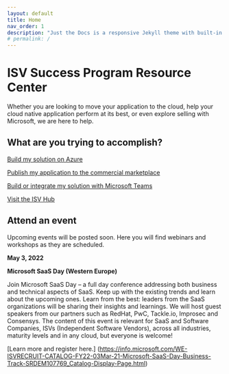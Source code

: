 ```yaml
---
layout: default
title: Home
nav_order: 1
description: "Just the Docs is a responsive Jekyll theme with built-in search that is easily customizable and hosted on GitHub Pages."
# permalink: /
---
```


# ISV Success Program Resource Center

Whether you are looking to move your application to the cloud, help your cloud native application perform at its best, or even explore selling with Microsoft, we are here to help. 

## What are you trying to accomplish?

[Build my solution on Azure](./azure)

[Publish my application to the commercial marketplace](./marketplace)

[Build or integrate my solution with Microsoft Teams](./Teams)

[Visit the ISV Hub](https://www.microsoft.com/isv)

## Attend an event

Upcoming events will be posted soon. Here you will find webinars and workshops as they are scheduled.

**May 3, 2022**

**Microsoft SaaS Day (Western Europe)**

Join Microsoft SaaS Day – a full day conference addressing both business and technical aspects of SaaS. Keep up with the existing trends and learn about the upcoming ones. Learn from the best: leaders from the SaaS organizations will be sharing their insights and learnings. We will host guest speakers from our partners such as RedHat, PwC, Tackle.io, Improsec and Consensys. The content of this event is relevant for SaaS and Software Companies, ISVs (Independent Software Vendors), across all industries, maturity levels and in any cloud, but everyone is welcome!

[Learn more and register here.] (https://info.microsoft.com/WE-ISVRECRUIT-CATALOG-FY22-03Mar-21-Microsoft-SaaS-Day-Business-Track-SRDEM107769_Catalog-Display-Page.html)
